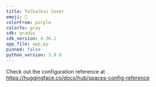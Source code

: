 ```yaml
---
title: Talkalkai Cover
emoji: 🐨
colorFrom: purple
colorTo: gray
sdk: gradio
sdk_version: 4.36.1
app_file: app.py
pinned: false
python_version: 3.9.0
---
```


Check out the configuration reference at https://huggingface.co/docs/hub/spaces-config-reference